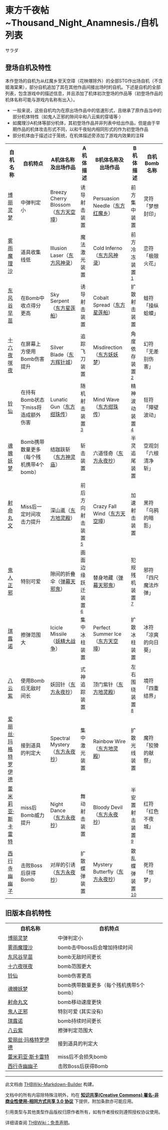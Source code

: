 # 東方千夜帖~Thousand_Night_Anamnesis./自机列表

<!-- source html: G:\repos\THBWiki-Markdown-Builder\THBWikiMarkdown\Temp\main\d\d4\ns0%3A%E6%9D%B1%E6%96%B9%E5%8D%83%E5%A4%9C%E5%B8%96%7EThousand_Night_Anamnesis%2E%2F%E8%87%AA%E6%9C%BA%E5%88%97%E8%A1%A8.html -->

サラダ

## 登场自机及特性
  
本作登场的自机为从红魔乡至天空璋（花映塚除外）的全部STG作出场自机（不含姬海棠果），部分自机追加了其在其他作品间接出场时的自机。下述是自机的全部列表，包含游戏中的描述信息，并且添加了机体初次登场的作品等（初登场作品的机体名称可能与游戏内名称有出入）。
  

- 一般来说，这些自机均为在原出场作品中的低速形式，且继承了原作品当中的部分机体特性（如鬼人正邪的隙间伞和八云紫的穿墙等·）
- 如魔理沙A机体等部分机体，其初登场作品并非列表中给出作品，但是由于早期作品的机体攻击形式不同，以和千夜帖内相同形式的作为初登场作品
- 部分机体由于描述过于笼统，在机体描述旁添加了游戏内效果的注释


<table>

<tbody><tr>
<th>自机名称</th>
<th>自机特点</th>
<th>A机体名称及出场作品</th>
<th>A机体描述</th>
<th>B机体名称及出场作品</th>
<th>B机体描述</th>
<th>自机Bomb名称
</th></tr>
<tr>
<td><a href="./博丽灵梦.md" title="博丽灵梦">博丽灵梦</a></td>
<td>中弹判定小</td>
<td>Breezy Cherry Blossom（<a href="./东方天空璋.md" title="东方天空璋">东方天空璋</a>）</td>
<td>诱导射击装置</td>
<td>Persuasion Needle（<a href="./东方红魔乡.md" title="东方红魔乡">东方红魔乡</a>）</td>
<td>前方集中装置</td>
<td>灵符「梦想封印」
</td></tr>
<tr>
<td><a href="./雾雨魔理沙.md" title="雾雨魔理沙">雾雨魔理沙</a></td>
<td>道具收集线低</td>
<td>Illusion Laser（<a href="./东方风神录.md" title="东方风神录">东方风神录</a>）</td>
<td>魔法激光装置</td>
<td>Cold Inferno（<a href="./东方风神录.md" title="东方风神录">东方风神录</a>）</td>
<td>前方冷冻装置<sup id="cite_ref-1" class="reference"><a href="#cite_note-1">1</a></sup></td>
<td>恋符「极限火花」
</td></tr>
<tr>
<td><a href="./东风谷早苗.md" title="东风谷早苗">东风谷早苗</a></td>
<td>在Bomb中收点得分更高</td>
<td>Sky Serpent（<a href="./东方星莲船.md" title="东方星莲船">东方星莲船</a>）</td>
<td>诱导射击装置</td>
<td>Cobalt Spread（<a href="./东方星莲船.md" title="东方星莲船">东方星莲船</a>）</td>
<td>扩散射击装置</td>
<td>蛙符「操纵蛤蟆」
</td></tr>
<tr>
<td><a href="/%E5%8D%81%E5%85%AD%E5%A4%9C%E5%92%B2%E5%A4%9C" title="十六夜咲夜">十六夜咲夜</a></td>
<td>在屏幕上方使用Bomb伤害提升</td>
<td>Silver Blade（<a href="./东方辉针城.md" title="东方辉针城">东方辉针城</a>）</td>
<td>追踪飞刀装置</td>
<td>Misdirection（<a href="./东方妖妖梦.md" title="东方妖妖梦">东方妖妖梦</a>）</td>
<td>角度依存装置<sup id="cite_ref-2" class="reference"><a href="#cite_note-2">2</a></sup></td>
<td>幻符「无差别伤害」
</td></tr>
<tr>
<td><a href="./铃仙·优昙华院·因幡.md" title="铃仙·优昙华院·因幡" unred="">铃仙</a></td>
<td>在持有Bomb状态下miss将造成额外伤害</td>
<td>Lunatic Gun（<a href="./东方绀珠传.md" title="东方绀珠传">东方绀珠传</a>）</td>
<td>随机射击装置<sup id="cite_ref-3" class="reference"><a href="#cite_note-3">3</a></sup></td>
<td>Mind Wave（<a href="./东方绀珠传.md" title="东方绀珠传">东方绀珠传</a>）</td>
<td>精神波动装置<sup id="cite_ref-4" class="reference"><a href="#cite_note-4">4</a></sup></td>
<td>狂符「障壁波动」
</td></tr>
<tr>
<td><a href="./魂魄妖梦.md" title="魂魄妖梦">魂魄妖梦</a></td>
<td>Bomb携带数量更多（每个残机携带4个bomb）</td>
<td>结跏趺斩（<a href="./东方神灵庙.md" title="东方神灵庙">东方神灵庙</a>）</td>
<td>斩击装置</td>
<td>六道怪奇（<a href="./东方永夜抄.md" title="东方永夜抄">东方永夜抄</a>）</td>
<td>半灵追尾装置</td>
<td>空观剑「六根清净斩」
</td></tr>
<tr>
<td><a href="./射命丸文.md" title="射命丸文">射命丸文</a></td>
<td>Miss后一定时间攻击力提升</td>
<td>深山颪（<a href="./东方地灵殿.md" title="东方地灵殿">东方地灵殿</a>）</td>
<td>前后方向射击装置<sup id="cite_ref-5" class="reference"><a href="#cite_note-5">5</a></sup></td>
<td>Crazy Fall Wind（<a href="./东方天空璋.md" title="东方天空璋">东方天空璋</a>）</td>
<td>加速射击装置</td>
<td>黑符「乌鸦的暗影」
</td></tr>
<tr>
<td><a href="./鬼人正邪.md" title="鬼人正邪">鬼人正邪</a></td>
<td>特别可爱</td>
<td>隙间的折叠伞（<a href="./弹幕天邪鬼.md" title="弹幕天邪鬼">弹幕天邪鬼</a>）</td>
<td>画面边缘跃迁装置<sup id="cite_ref-6" class="reference"><a href="#cite_note-6">6</a></sup></td>
<td>替身地藏（<a href="./弹幕天邪鬼.md" title="弹幕天邪鬼">弹幕天邪鬼</a>）</td>
<td>犯规残机装置<sup id="cite_ref-7" class="reference"><a href="#cite_note-7">7</a></sup></td>
<td>邪符「四尺魔法炸弹」
</td></tr>
<tr>
<td><a href="./琪露诺.md" title="琪露诺">琪露诺</a></td>
<td>擦弹范围大</td>
<td>Icicle Missile（<a href="./妖精大战争.md" title="妖精大战争">妖精大战争</a>）</td>
<td>集中冰柱装置</td>
<td>Perfect Summer Ice（<a href="./东方天空璋.md" title="东方天空璋">东方天空璋</a>）</td>
<td>扩散冰柱装置</td>
<td>冰符「凉爽的向日葵」
</td></tr>
<tr>
<td><a href="./八云紫.md" title="八云紫">八云紫</a></td>
<td>使用Bomb后无敌时间长</td>
<td>妖回针（<a href="./东方永夜抄.md" title="东方永夜抄">东方永夜抄</a>）</td>
<td>式神追踪装置</td>
<td>顶门紫针（<a href="./东方地灵殿.md" title="东方地灵殿">东方地灵殿</a>）</td>
<td>左右围绕装置<sup id="cite_ref-8" class="reference"><a href="#cite_note-8">8</a></sup></td>
<td>境符「四重结界」
</td></tr>
<tr>
<td><a href="./爱丽丝·玛格特洛依德.md" title="爱丽丝·玛格特洛依德" unred="">爱丽丝·玛格特罗伊德</a></td>
<td>接到道具的判定大</td>
<td>Spectral Mystery（<a href="./东方永夜抄.md" title="东方永夜抄">东方永夜抄</a>）</td>
<td>集中激光装置</td>
<td>Rainbow Wire（<a href="./东方地灵殿.md" title="东方地灵殿">东方地灵殿</a>）</td>
<td>扩散光线装置</td>
<td>魔符「狡猾的献祭」
</td></tr>
<tr>
<td><a href="./蕾米莉亚·斯卡蕾特.md" title="蕾米莉亚·斯卡蕾特" unred="">蕾米莉亚·斯卡雷特</a></td>
<td>miss后Bomb威力提升</td>
<td>Night Dance（<a href="./东方永夜抄.md" title="东方永夜抄">东方永夜抄</a>）</td>
<td>舞动射击装置</td>
<td>Bloody Devil（<a href="./东方永夜抄.md" title="东方永夜抄">东方永夜抄</a>）</td>
<td>半安置射击装置<sup id="cite_ref-9" class="reference"><a href="#cite_note-9">9</a></sup></td>
<td>红符「红色不夜城」
</td></tr>
<tr>
<td><a href="./西行寺幽幽子.md" title="西行寺幽幽子">西行寺幽幽子</a></td>
<td>击败Boss后获得Bomb</td>
<td>对岸的引诱（<a href="./东方永夜抄.md" title="东方永夜抄">东方永夜抄</a>）</td>
<td>扩散蝶弹装置</td>
<td>Mystery Butterfly（<a href="./东方永夜抄.md" title="东方永夜抄">东方永夜抄</a>）</td>
<td>散乱蝶弹装置<sup id="cite_ref-10" class="reference"><a href="#cite_note-10">10</a></sup></td>
<td>死符「惊梦」
</td></tr>
</tbody></table>


## 旧版本自机特性

<table>

<tbody><tr>
<th>自机名称</th>
<th>自机特点
</th></tr>
<tr>
<td><a href="./博丽灵梦.md" title="博丽灵梦">博丽灵梦</a></td>
<td>中弹判定小
</td></tr>
<tr>
<td><a href="./雾雨魔理沙.md" title="雾雨魔理沙">雾雨魔理沙</a></td>
<td>bomb击中boss后会增加持续时间
</td></tr>
<tr>
<td><a href="./东风谷早苗.md" title="东风谷早苗">东风谷早苗</a></td>
<td>bomb无敌时间更长
</td></tr>
<tr>
<td><a href="/%E5%8D%81%E5%85%AD%E5%A4%9C%E5%92%B2%E5%A4%9C" title="十六夜咲夜">十六夜咲夜</a></td>
<td>bomb范围更大
</td></tr>
<tr>
<td><a href="./铃仙·优昙华院·因幡.md" title="铃仙·优昙华院·因幡" unred="">铃仙</a></td>
<td>bomb伤害更高
</td></tr>
<tr>
<td><a href="./魂魄妖梦.md" title="魂魄妖梦">魂魄妖梦</a></td>
<td>bomb携带数量更多（每个残机携带5个bomb）
</td></tr>
<tr>
<td><a href="./射命丸文.md" title="射命丸文">射命丸文</a></td>
<td>bomb移动速度更快
</td></tr>
<tr>
<td><a href="./鬼人正邪.md" title="鬼人正邪">鬼人正邪</a></td>
<td>特别可爱 (其实没有)
</td></tr>
<tr>
<td><a href="./琪露诺.md" title="琪露诺">琪露诺</a></td>
<td>bomb持续时间更长
</td></tr>
<tr>
<td><a href="./八云紫.md" title="八云紫">八云紫</a></td>
<td>擦弹判定范围大
</td></tr>
<tr>
<td><a href="./爱丽丝·玛格特洛依德.md" title="爱丽丝·玛格特洛依德" unred="">爱丽丝·玛格特罗伊德</a></td>
<td>接到道具的判定大
</td></tr>
<tr>
<td><a href="./蕾米莉亚·斯卡蕾特.md" title="蕾米莉亚·斯卡蕾特" unred="">蕾米莉亚·斯卡雷特</a></td>
<td>miss后不会损失bomb
</td></tr>
<tr>
<td><a href="./西行寺幽幽子.md" title="西行寺幽幽子">西行寺幽幽子</a></td>
<td>击败Boss后获得Bomb
</td></tr>
</tbody></table>



[^cite_note-1]: 即风神录魔C机体，但是由于游戏内无高低速切换，全程子机会跟随自机运动而不是停留在切换时位置





---

此文档由 [THBWiki-Markdown-Builder](https://github.com/Delsin-Yu/THBWiki-Markdown-Builder) 构建。

文档中的所有内容除特殊注明外，均在 [**知识共享(Creative Commons) 署名-非商业性使用-相同方式共享 3.0 协议**](https://creativecommons.org/licenses/by-sa/3.0/deed.zh-hans) 下提供，附加条款亦可能应用。

引用类型与其他类型作品版权归原作者所有，如有作者授权则遵照授权协议使用。

详细请查阅 [THBWiki：免责声明](https://thbwiki.cc/THBWiki:%E5%85%8D%E8%B4%A3%E5%A3%B0%E6%98%8E)。

